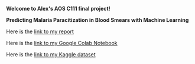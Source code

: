 **Welcome to Alex's AOS C111 final project!** 

**Predicting Malaria Paracitization in Blood Smears with Machine Learning**

Here is the [link to my report](https://docs.google.com/document/d/1WLO_isLUNnxPzU0TJxiFpjXGLknhxSkkWxcDnG-spxk/edit?usp=sharing)

Here is the [link to my Google Colab Notebook](https://drive.google.com/file/d/15l-aj4kijTNU00Zl14fzNjYQNGaOvj-5/view?usp=sharing)

Here is the [link to my Kaggle dataset](https://www.kaggle.com/datasets/sagnikmazumder37/malaria-cell-imagesshuffled-and-split)
